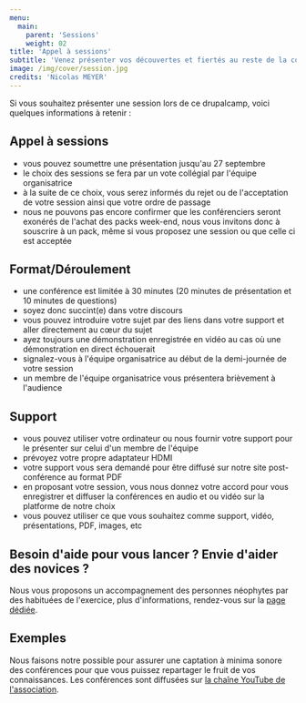 ```yaml
---
menu:
  main:
    parent: 'Sessions'
    weight: 02
title: 'Appel à sessions'
subtitle: 'Venez présenter vos découvertes et fiertés au reste de la communauté'
image: /img/cover/session.jpg
credits: 'Nicolas MEYER'
---
```

Si vous souhaitez présenter une session lors de ce drupalcamp, voici quelques informations à retenir :

## Appel à sessions

* vous pouvez soumettre une présentation jusqu'au 27 septembre
* le choix des sessions se fera par un vote collégial par l'équipe organisatrice
* à la suite de ce choix, vous serez informés du rejet ou de l'acceptation de votre session ainsi que votre ordre de passage
* nous ne pouvons pas encore confirmer que les conférenciers seront exonérés de l'achat des packs week-end, nous vous invitons donc à souscrire à un pack, même si vous proposez une session ou que celle ci est acceptée

## Format/Déroulement

* une conférence est limitée à 30 minutes (20 minutes de présentation et 10 minutes de questions)
* soyez donc succint(e) dans votre discours
* vous pouvez introduire votre sujet par des liens dans votre support et aller directement au cœur du sujet
* ayez toujours une démonstration enregistrée en vidéo au cas où une démonstration en direct échouerait
* signalez-vous à l'équipe organisatrice au début de la demi-journée de votre session
* un membre de l'équipe organisatrice vous présentera brièvement à l'audience

## Support

* vous pouvez utiliser votre ordinateur ou nous fournir votre support pour le présenter sur celui d'un membre de l'équipe
* prévoyez votre propre adaptateur HDMI
* votre support vous sera demandé pour être diffusé sur notre site post-conférence au format PDF
* en proposant votre session, vous nous donnez votre accord pour vous enregistrer et diffuser la conférences en audio et ou vidéo sur la platforme de notre choix
* vous pouvez utiliser ce que vous souhaitez comme support, vidéo, présentations, PDF, images, etc

## Besoin d'aide pour vous lancer ? Envie d'aider des novices ?

Nous vous proposons un accompagnement des personnes néophytes par des habituées de l'exercice, plus d'informations, rendez-vous sur la [page dédiée](/sessions/accompagnement).

## Exemples

Nous faisons notre possible pour assurer une captation à minima sonore des conférences pour que vous puissez repartager le fruit de vos connaissances. Les conférences sont diffusées sur [la chaîne YouTube de l'association](https://www.youtube.com/channel/UCIa6rzX4xvIu6eas8MZMCAw/videos).
